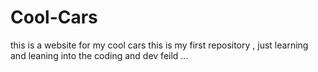 # Cool-Cars
this is a website for my cool cars 
this is my first repository , just learning and leaning into the coding and dev feild 
...

